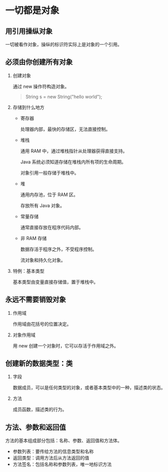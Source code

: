 # 一切都是对象

## 用引用操纵对象

一切被看作对象，操纵的标识符实际上是对象的一个引用。

## 必须由你创建所有对象

1. 创建对象

    通过 new 操作符构造对象。

    > String s = new String("hello world");

2. 存储到什么地方

    - 寄存器

        处理器内部，最快的存储区，无法直接控制。

    - 堆栈

        通用 RAM 中，通过堆栈指针从处理器获得直接支持。

        Java 系统必须知道存储在堆栈内所有项的生命周期。

        对象引用一般存储于堆栈中。

    - 堆

        通用内存池，位于 RAM 区。

        存放所有 Java 对象。

    - 常量存储

        通常直接存放在程序代码内部。

    - 非 RAM 存储

        数据存活于程序之外，不受程序控制。

        流对象和持久化对象。

3. 特例：基本类型

    基本类型由变量直接存储值，置于堆栈中。

## 永远不需要销毁对象

1. 作用域

    作用域由花括号的位置决定。

2. 对象作用域

    用 new 创建一个对象时，它可以存活于作用域之外。

## 创建新的数据类型：类

1. 字段

    数据成员，可以是任何类型的对象，或者基本类型中的一种，描述类的状态。

2. 方法

    成员函数，描述类的行为。

## 方法、参数和返回值

方法的基本组成部分包括：名称、参数、返回值和方法体。

-   参数列表：要传给方法的信息类型和名称
-   返回类型：调用方法后从方法返回的值
-   方法签名：包括名称和参数列表，唯一地标识方法
